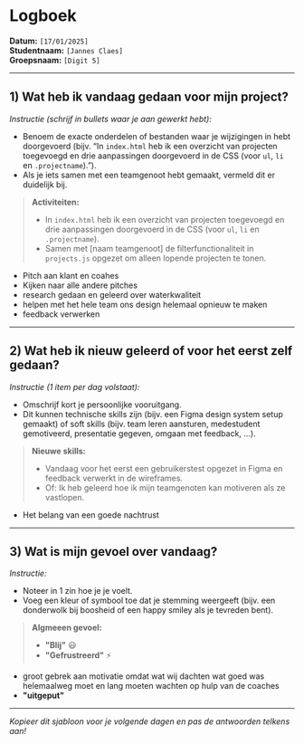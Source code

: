 # Logboek

**Datum:** `[17/01/2025]`  
**Studentnaam:** `[Jannes Claes]`  
**Groepsnaam:** `[Digit 5]`

---

## 1) Wat heb ik vandaag gedaan voor mijn project?

_Instructie (schrijf in bullets waar je aan gewerkt hebt):_

- Benoem de exacte onderdelen of bestanden waar je wijzigingen in hebt doorgevoerd (bijv. “In `index.html` heb ik een overzicht van projecten toegevoegd en drie aanpassingen doorgevoerd in de CSS (voor `ul`, `li` en `.projectname`).”).
- Als je iets samen met een teamgenoot hebt gemaakt, vermeld dit er duidelijk bij.

> **Activiteiten:**
>
> - In `index.html` heb ik een overzicht van projecten toegevoegd en drie aanpassingen doorgevoerd in de CSS (voor `ul`, `li` en `.projectname`).
> - Samen met [naam teamgenoot] de filterfunctionaliteit in `projects.js` opgezet om alleen lopende projecten te tonen.

  - Pitch aan klant en coahes
  - Kijken naar alle andere pitches
  - research gedaan en geleerd over waterkwaliteit
  - helpen met het hele team ons design helemaal opnieuw te maken
  - feedback verwerken 

---

## 2) Wat heb ik nieuw geleerd of voor het eerst zelf gedaan?

_Instructie (1 item per dag volstaat):_

- Omschrijf kort je persoonlijke vooruitgang.
- Dit kunnen technische skills zijn (bijv. een Figma design system setup gemaakt) of soft skills (bijv. team leren aansturen, medestudent gemotiveerd, presentatie gegeven, omgaan met feedback, ...).

> **Nieuwe skills:**
>
> - Vandaag voor het eerst een gebruikerstest opgezet in Figma en feedback verwerkt in de wireframes.
> - Of: Ik heb geleerd hoe ik mijn teamgenoten kan motiveren als ze vastlopen.

  - Het belang van een goede nachtrust
---

## 3) Wat is mijn gevoel over vandaag?

_Instructie:_

- Noteer in 1 zin hoe je je voelt.
- Voeg een kleur of symbool toe dat je stemming weergeeft (bijv. een donderwolk bij boosheid of een happy smiley als je tevreden bent).

> **Algmeeen gevoel:**
>
> - **"Blij"** :smiley:
> - **"Gefrustreerd"** :zap:

- groot gebrek aan motivatie omdat wat wij dachten wat goed was helemaalweg moet en lang moeten wachten op hulp van de coaches
- **"uitgeput"**

---

_Kopieer dit sjabloon voor je volgende dagen en pas de antwoorden telkens aan!_
